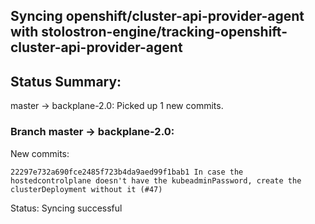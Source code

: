 ## Syncing openshift/cluster-api-provider-agent with stolostron-engine/tracking-openshift-cluster-api-provider-agent

## Status Summary:

master -> backplane-2.0: Picked up 1 new commits.  

### Branch master -> backplane-2.0:

New commits:

```
22297e732a690fce2485f723b4da9aed99f1bab1 In case the hostedcontrolplane doesn't have the kubeadminPassword, create the clusterDeployment without it (#47)
```

Status: Syncing successful
